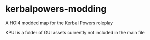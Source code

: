 # kerbalpowers-modding
A HOI4 modded map for the Kerbal Powers roleplay

KPUI is a folder of GUI assets currently not included in the main file
